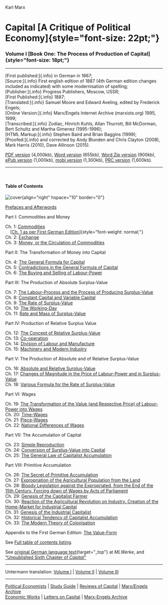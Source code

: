 Karl Marx

# Capital [A Critique of Political Economy]{style="font-size: 22pt;"}

### Volume I [Book One: The Process of Production of Capital]{style="font-size: 18pt;"}

------------------------------------------------------------------------

[First published:]{.info} in German in 1867;\
[Source:]{.info} First english edition of 1887 (4th German edition
changes included as indicated) with some modernisation of spelling;\
[Publisher:]{.info} Progress Publishers, Moscow, USSR;\
[First Published:]{.info} 1887;\
[Translated:]{.info} Samuel Moore and Edward Aveling, edited by
Frederick Engels;\
[Online Version:]{.info} Marx/Engels Internet Archive (marxists.org)
1995, 1999;\
[Transcribed:]{.info} Zodiac, Hinrich Kuhls, Allan Thurrott, Bill
McDorman, Bert Schultz and Martha Gimenez (1995-1996);\
[HTML Markup:]{.info} Stephen Baird and Brian Baggins (1999);\
[Proofed:]{.info} and corrected by Andy Blunden and Chris Clayton
(2008), Mark Harris (2010), Dave Allinson (2015).

[PDF version](../download/pdf/Capital-Volume-I.pdf) (4,000kb), [Word
version](../download/doc/Capital-Volume-I.docx) (655kb), [Word Zip
version](../download/zip/Capital-Volume-I.zip) (900kb), [ePub
version](../download/epub/capital-v1.epub) (1,000kb), [mobi
version](../download/mobi/capital-v1.mobi) (1,300kb), [PRC
version](../download/prc/capital-v1.prc) (1,600kb).

------------------------------------------------------------------------

 

#### Table of Contents

![cover](pics/cover.gif){align="right" hspace="10" border="0"}

[Prefaces and Afterwords](part0.htm)

Part I: Commodities and Money

Ch. 1: [Commodities](ch01.htm)\
    [[Ch. 1 as per First German
Edition](commodity.htm)]{style="font-weight: normal;"}\
Ch. 2: [Exchange](ch02.htm)\
Ch. 3: [Money, or the Circulation of Commodities](ch03.htm)

Part II: The Transformation of Money into Capital

Ch. 4: [The General Formula for Capital](ch04.htm)\
Ch. 5: [Contradictions in the General Formula of Capital](ch05.htm)\
Ch. 6: [The Buying and Selling of Labour-Power](ch06.htm)

Part III: The Production of Absolute Surplus-Value

Ch. 7: [The Labour-Process and the Process of Producing
Surplus-Value](ch07.htm)\
Ch. 8: [Constant Capital and Variable Capital](ch08.htm)\
Ch. 9: [The Rate of Surplus-Value](ch09.htm)\
Ch. 10: [The Working-Day](ch10.htm)\
Ch. 11: [Rate and Mass of Surplus-Value](ch11.htm)

Part IV: Production of Relative Surplus Value

Ch. 12: [The Concept of Relative Surplus-Value](ch12.htm)\
Ch. 13: [Co-operation](ch13.htm)\
Ch. 14: [Division of Labour and Manufacture](ch14.htm)\
Ch. 15: [Machinery and Modern Industry](ch15.htm)

Part V: The Production of Absolute and of Relative Surplus-Value

Ch. 16: [Absolute and Relative Surplus-Value](ch16.htm)\
Ch. 17: [Changes of Magnitude in the Price of Labour-Power and in
Surplus-Value](ch17.htm)\
Ch. 18: [Various Formula for the Rate of Surplus-Value](ch18.htm)

Part VI: Wages

Ch. 19: [The Transformation of the Value (and Respective Price) of
Labour-Power into Wages](ch19.htm)\
Ch. 20: [Time-Wages](ch20.htm)\
Ch. 21: [Piece-Wages](ch21.htm)\
Ch. 22: [National Differences of Wages](ch22.htm)

Part VII: The Accumulation of Capital

Ch. 23: [Simple Reproduction](ch23.htm)\
Ch. 24: [Conversion of Surplus-Value into Capital](ch24.htm)\
Ch. 25: [The General Law of Capitalist Accumulation](ch25.htm)

Part VIII: Primitive Accumulation

Ch. 26: [The Secret of Primitive Accumulation](ch26.htm)\
Ch. 27: [Expropriation of the Agricultural Population from the
Land](ch27.htm)\
Ch. 28: [Bloody Legislation against the Expropriated, from the End of
the 15th Century. Forcing down of Wages by Acts of
Parliament](ch28.htm)\
Ch. 29: [Genesis of the Capitalist Farmer](ch29.htm)\
Ch. 30: [Reaction of the Agricultural Revolution on Industry. Creation
of the Home-Market for Industrial Capital](ch30.htm)\
Ch. 31: [Genesis of the Industrial Capitalist](ch31.htm)\
Ch. 32: [Historical Tendency of Capitalist Accumulation](ch32.htm)\
Ch. 33: [The Modern Theory of Colonisation](ch33.htm)

Appendix to the First German Edition: [The Value-Form](appendix.htm)

See [Full table of contents listing](index-l.htm).

See [original German language
text](http://www.mlwerke.de/me/me23/me23_000.htm){target="_top"} at
*MLWerke*, and ["Unpublished Sixth Chapter of
*Capital*"](../1864/economic/index.htm)

------------------------------------------------------------------------

Untermann translation: [Volume I](untermann/volume-1.pdf) \| [Volume
II](untermann/volume-2.pdf) \| [Volume III](untermann/volume-3.pdf)

------------------------------------------------------------------------

[Political
Economists](../../../../reference/subject/economics/index.htm) \| [Study
Guide](guide/index.htm) \| [Reviews of
Capital](../1867/reviews-capital/index.htm) \| [Marx/Engels
Archive](../../index.htm)\
[Economic Works](../subject/economy/index.htm) \| [Letters on
Capital](../../letters/subject/capital.htm) \| [Marx-Engels
Archive](../../index.htm)
